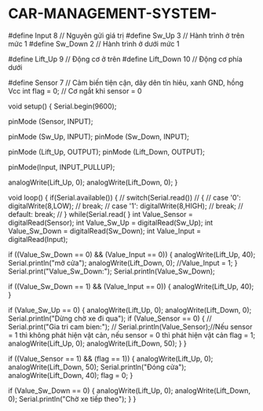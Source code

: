 # CAR-MANAGEMENT-SYSTEM-
#define Input  8 // Nguyên gửi giá trị
#define Sw_Up  3 // Hành trình ở trên mức 1
#define Sw_Down  2 // Hành trình ở dưới mức 1

#define Lift_Up 9 // Động cơ ở trên
#define Lift_Down  10 // Động cơ phía dưới

#define Sensor   7 // Cảm biến tiện cận, dây dên tín hiêu, xanh GND, hồng Vcc
int flag = 0; // Cơ ngắt khi sensor = 0

void setup() {
  Serial.begin(9600);

  pinMode (Sensor, INPUT);

  pinMode (Sw_Up, INPUT);
  pinMode (Sw_Down, INPUT);

  pinMode (Lift_Up, OUTPUT);
  pinMode (Lift_Down, OUTPUT);

  pinMode(Input, INPUT_PULLUP);

  analogWrite(Lift_Up, 0);
  analogWrite(Lift_Down, 0);
}

void loop() {
    if(Serial.available())
  {
//    switch(Serial.read())
//    {
//      case '0': digitalWrite(8,LOW);
//                break;
//      case '1': digitalWrite(8,HIGH);
//                break;
//      default: break;
//      }
while(Serial.read(
    }
  int Value_Sensor = digitalRead(Sensor);
  int Value_Sw_Up = digitalRead(Sw_Up);
  int Value_Sw_Down = digitalRead(Sw_Down);
  int Value_Input = digitalRead(Input);

  if ((Value_Sw_Down == 0) && (Value_Input == 0)) {
      analogWrite(Lift_Up, 40);
    Serial.println("mở cửa");
    analogWrite(Lift_Down, 0);
    //Value_Input = 1;
  }
  Serial.print("Value_Sw_Down:");
  Serial.println(Value_Sw_Down);
 
  if ((Value_Sw_Down == 1) && (Value_Input == 0)) {
    analogWrite(Lift_Up, 40);
  }

  if (Value_Sw_Up == 0)
  {
    analogWrite(Lift_Up, 0);
    analogWrite(Lift_Down, 0);
    Serial.println("Dừng chờ xe đi qua");
    if (Value_Sensor == 0) {
      //    Serial.print("Gia tri cam bien:");
      //    Serial.println(Value_Sensor);//Nếu sensor = 1 thì không phát hiện vật cản, nếu sensor = 0 thì phát hiện vật cản
      flag = 1;
      analogWrite(Lift_Up, 0);
      analogWrite(Lift_Down, 50);
    }
  }



  if ((Value_Sensor == 1) && (flag == 1)) {
    analogWrite(Lift_Up, 0);
    analogWrite(Lift_Down, 50);
    Serial.println("Đóng cửa");
    analogWrite(Lift_Down, 40);
    flag = 0;
  }

  if (Value_Sw_Down == 0) {
    analogWrite(Lift_Up, 0);
    analogWrite(Lift_Down, 0);
    Serial.println("Chờ xe tiếp theo");
  }
}
